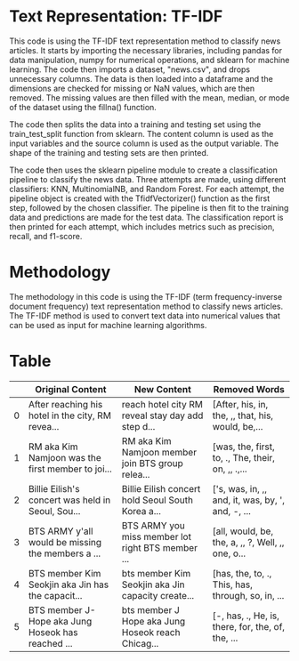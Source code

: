 # Text Representation: TF-IDF

This code is using the TF-IDF text representation method to classify news articles. It starts by importing the necessary libraries, including pandas for data manipulation, numpy for numerical operations, and sklearn for machine learning. The code then imports a dataset, "news.csv", and drops unnecessary columns. The data is then loaded into a dataframe and the dimensions are checked for missing or NaN values, which are then removed. The missing values are then filled with the mean, median, or mode of the dataset using the fillna() function.

The code then splits the data into a training and testing set using the train_test_split function from sklearn. The content column is used as the input variables and the source column is used as the output variable. The shape of the training and testing sets are then printed.

The code then uses the sklearn pipeline module to create a classification pipeline to classify the news data. Three attempts are made, using different classifiers: KNN, MultinomialNB, and Random Forest. For each attempt, the pipeline object is created with the TfidfVectorizer() function as the first step, followed by the chosen classifier. The pipeline is then fit to the training data and predictions are made for the test data. The classification report is then printed for each attempt, which includes metrics such as precision, recall, and f1-score.


# Methodology

 The methodology in this code is using the TF-IDF (term frequency-inverse document frequency) text representation method to classify news articles. The TF-IDF method is used to convert text data into numerical values that can be used as input for machine learning algorithms.
 
 # Table

                                                   
|   | Original Content                                   | New Content                                       | Removed Words                                     |
|---|----------------------------------------------------|---------------------------------------------------|---------------------------------------------------|
| 0 | After reaching his hotel in the city, RM revea...  | reach hotel city RM reveal stay day add step d... | [After, his, in, the, ,, that, his, would, be,... |
| 1 | RM aka Kim Namjoon was the first member to joi...  | RM aka Kim Namjoon member join BTS group relea... | [was, the, first, to, ., The, their, on, ,, .,... |
| 2 | Billie Eilish's concert was held in Seoul, Sou...  | Billie Eilish concert hold Seoul South Korea a... | ['s, was, in, ,, and, it, was, by, ', and, -, ... |
| 3 | BTS ARMY y'all would be missing the members a ...  | BTS ARMY you miss member lot right BTS member ... | [all, would, be, the, a, ,, ?, Well, ,, one, o... |
| 4 | BTS member Kim Seokjin aka Jin has the capacit...  | bts member Kim Seokjin aka Jin capacity create... | [has, the, to, ., This, has, through, so, in, ... |
| 5 | BTS member J-Hope aka Jung Hoseok has reached ...  | bts member J Hope aka Jung Hoseok reach Chicag... | [-, has, ., He, is, there, for, the, of, the, ... |
